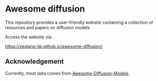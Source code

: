 # Awesome diffusion 

This repository provides a user-friendly website containing a collection of resources and papers on diffusion models

Access the website via:

https://zeqiang-lai.github.io/awesome-diffusion/



## Acknowledgement 

Currently, most data comes from [Awesome-Diffusion-Models](https://github.com/heejkoo/Awesome-Diffusion-Models).
